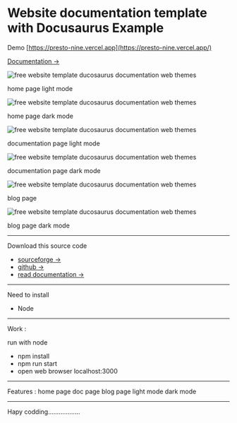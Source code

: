 # Website documentation template with Docusaurus Example

Demo [https://presto-nine.vercel.app](https://presto-nine.vercel.app/)


[Documentation →](https://www.hockeycomputindo.com/2021/05/free-download-website-doc-themes.html)

![free website template ducosaurus documentation web themes](https://a.fsdn.com/con/app/proj/cloudpos/screenshots/website%20template%20themes%20free%20download%20%281%29.png/max/max/1)

home page light mode

![free website template ducosaurus documentation web themes](https://a.fsdn.com/con/app/proj/cloudpos/screenshots/website%20template%20themes%20free%20download%20%282%29.png/max/max/1)

home page dark mode

![free website template ducosaurus documentation web themes](https://a.fsdn.com/con/app/proj/cloudpos/screenshots/website%20template%20themes%20free%20download%20%285%29.png/max/max/1)

documentation page light mode

![free website template ducosaurus documentation web themes](https://a.fsdn.com/con/app/proj/cloudpos/screenshots/website%20template%20themes%20free%20download%20%283%29.png/max/max/1)

documentation page dark mode

![free website template ducosaurus documentation web themes](https://a.fsdn.com/con/app/proj/cloudpos/screenshots/website%20template%20themes%20free%20download%20%284%29.png/max/max/1)

blog page

![free website template ducosaurus documentation web themes](https://a.fsdn.com/con/app/proj/cloudpos/screenshots/website%20template%20themes%20free%20download%201.png/max/max/1)

blog page dark mode


---------------

Download this source code
+ [sourceforge →](https://sourceforge.net/projects/cloudpos/)
+ [github →](https://github.com/mesinkasir/ducowebdoc)
+ [read documentation →](https://www.hockeycomputindo.com/2021/05/free-download-website-doc-themes.html)
---------------

Need to install
+ Node
---------------
Work :

run with node
+ npm install
+ npm run start
+ open web browser localhost:3000

---------------


Features :
home page
doc page
blog page
light mode
dark mode

---------------

Hapy codding..................
